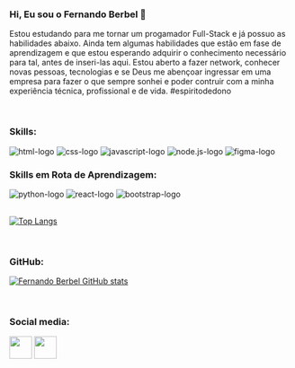 <h3>Hi, Eu sou o Fernando Berbel 👋</h3>

Estou estudando para me tornar um progamador Full-Stack e já possuo as habilidades abaixo.
Ainda tem algumas habilidades que estão em fase de aprendizagem e que estou esperando adquirir o conhecimento necessário para tal, antes de inseri-las aqui.
Estou aberto a fazer network, conhecer novas pessoas, tecnologias e se Deus me abençoar ingressar em uma empresa para fazer o que sempre sonhei e poder contruir com a minha experiência técnica, profissional e de vida.
#espiritodedono

<br>

<div>
 <h3><strong>Skills:</strong></h3>
 <img src="https://img.shields.io/badge/HTML5-E34F26?style=for-the-badge&logo=html5&logoColor=white" alt="html-logo">
 <img src="https://img.shields.io/badge/CSS3-1572B6?style=for-the-badge&logo=css3&logoColor=white" alt="css-logo">
 <img src="https://img.shields.io/badge/JavaScript-F7DF1E?style=for-the-badge&logo=javascript&logoColor=black" alt="javascript-logo">
 <img src="https://img.shields.io/badge/Node.js-43853D?style=for-the-badge&logo=node.js&logoColor=white" alt="node.js-logo">
 <img src="https://img.shields.io/badge/Figma-F24E1E?style=for-the-badge&logo=figma&logoColor=white" alt="figma-logo">
 <br>
</div>

<div>
 <h3><strong>Skills em Rota de Aprendizagem:</strong></h3>
 <img src="https://img.shields.io/badge/Python-3776AB?style=for-the-badge&logo=python&logoColor=white" alt="python-logo">
 <img src="https://img.shields.io/badge/react%20os-0088CC?style=for-the-badge&logo=reactos&logoColor=white" alt="react-logo">
 <img src="https://img.shields.io/badge/Bootstrap-563D7C?style=for-the-badge&logo=bootstrap&logoColor=white" alt="bootstrap-logo">
 <br>
 <br>
 
 [![Top Langs](https://github-readme-stats.vercel.app/api/top-langs/?username=fernandoberbel&layout=compact)](https://github.com/anuraghazra/github-readme-stats)
 
</div>

<br>

<div>
 <h3><strong>GitHub:</strong></h3>

 [![Fernando Berbel GitHub stats](https://github-readme-stats.vercel.app/api?username=fernandoberbel)](https://github.com/anuraghazra/github-readme-stats) 
</div>

<br>  

<div>
<h3><strong>Social media:</strong></h3>
<a href="https://www.instagram.com/fernandoberbel/" target="_blank"><img src="https://cdn-icons-png.flaticon.com/128/4494/4494488.png" width="40px"></a>
<a href="https://www.linkedin.com/in/fernando-berbel/" target="_blank"><img src="https://cdn-icons-png.flaticon.com/128/145/145807.png" width="40px"></a>
</div> 




<!--
**fberbel/fberbel** is a ✨ _special_ ✨ repository because its `README.md` (this file) appears on your GitHub profile.

Here are some ideas to get you started:

- 🔭 I’m currently working on ...
- 🌱 I’m currently learning ...
- 👯 I’m looking to collaborate on ...
- 🤔 I’m looking for help with ...
- 💬 Ask me about ...
- 📫 How to reach me: ...
- 😄 Pronouns: ...
- ⚡ Fun fact: ...
-->
